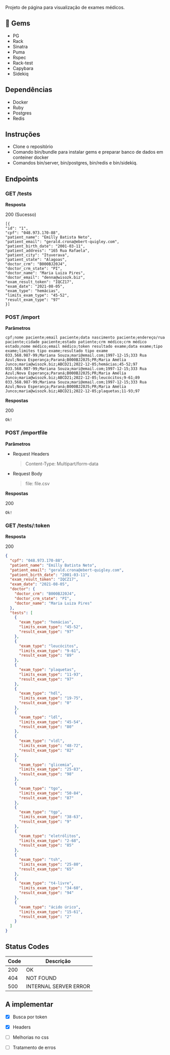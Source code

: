 Projeto de página para visualização de exames médicos.

## 💎 Gems

- PG
- Rack
- Sinatra
- Puma
- Rspec
- Rack-test
- Capybara
- Sidekiq

## Dependências

- Docker
- Ruby
- Postgres
- Redis

## Instruções

- Clone o repositório
- Comando bin/bundle para instalar gems e preparar banco de dados em conteiner docker
- Comandos bin/server, bin/postgres, bin/redis e bin/sidekiq.

## Endpoints

### GET /tests

**Resposta**

200 (Sucesso)

```
[{
"id": "1",
"cpf": "048.973.170-88",
"patient_name": "Emilly Batista Neto",
"patient_email": "gerald.crona@ebert-quigley.com",
"patient_birth_date": "2001-03-11",
"patient_address": "165 Rua Rafaela",
"patient_city": "Ituverava",
"patient_state": "Alagoas",
"doctor_crm": "B000BJ20J4",
"doctor_crm_state": "PI",
"doctor_name": "Maria Luiza Pires",
"doctor_email": "denna@wisozk.biz",
"exam_result_token": "IQCZ17",
"exam_date": "2021-08-05",
"exam_type": "hemácias",
"limits_exam_type": "45-52",
"result_exam_type": "97"
}]
```

### POST /import

**Parâmetros**

```csv
cpf;nome paciente;email paciente;data nascimento paciente;endereço/rua paciente;cidade paciente;estado patiente;crm médico;crm médico estado;nome médico;email médico;token resultado exame;data exame;tipo exame;limites tipo exame;resultado tipo exame
033.568.987-99;Mariana Souza;mari@email.com;1997-12-15;333 Rua Azul;Nova Esperança;Paraná;B000BJ20J5;PR;Maria Amélia Junco;maria@wisozk.biz;ABCD21;2022-12-05;hemácias;45-52;97
033.568.987-99;Mariana Souza;mari@email.com;1997-12-15;333 Rua Azul;Nova Esperança;Paraná;B000BJ20J5;PR;Maria Amélia Junco;maria@wisozk.biz;ABCD21;2022-12-05;leucócitos;9-61;89
033.568.987-99;Mariana Souza;mari@email.com;1997-12-15;333 Rua Azul;Nova Esperança;Paraná;B000BJ20J5;PR;Maria Amélia Junco;maria@wisozk.biz;ABCD21;2022-12-05;plaquetas;11-93;97
```
**Respostas**

200

```
Ok!
```

### POST /importfile

**Parâmetros**

- Request Headers
  > Content-Type: Multipart/form-data

- Request Body
  > file: file.csv

**Respostas**

200

```
Ok!
```

### GET /tests/:token

**Resposta**

200

```json
{
  "cpf": "048.973.170-88",
  "patient_name": "Emilly Batista Neto",
  "patient_email": "gerald.crona@ebert-quigley.com",
  "patient_birth_date": "2001-03-11",
  "exam_result_token": "IQCZ17",
  "exam_date": "2021-08-05",
  "doctor": {
    "doctor_crm": "B000BJ20J4",
    "doctor_crm_state": "PI",
    "doctor_name": "Maria Luiza Pires"
  },
  "tests": [
    {
      "exam_type": "hemácias",
      "limits_exam_type": "45-52",
      "result_exam_type": "97"
    },
    {
      "exam_type": "leucócitos",
      "limits_exam_type": "9-61",
      "result_exam_type": "89"
    },
    {
      "exam_type": "plaquetas",
      "limits_exam_type": "11-93",
      "result_exam_type": "97"
    },
    {
      "exam_type": "hdl",
      "limits_exam_type": "19-75",
      "result_exam_type": "0"
    },
    {
      "exam_type": "ldl",
      "limits_exam_type": "45-54",
      "result_exam_type": "80"
    },
    {
      "exam_type": "vldl",
      "limits_exam_type": "48-72",
      "result_exam_type": "82"
    },
    {
      "exam_type": "glicemia",
      "limits_exam_type": "25-83",
      "result_exam_type": "98"
    },
    {
      "exam_type": "tgo",
      "limits_exam_type": "50-84",
      "result_exam_type": "87"
    },
    {
      "exam_type": "tgp",
      "limits_exam_type": "38-63",
      "result_exam_type": "9"
    },
    {
      "exam_type": "eletrólitos",
      "limits_exam_type": "2-68",
      "result_exam_type": "85"
    },
    {
      "exam_type": "tsh",
      "limits_exam_type": "25-80",
      "result_exam_type": "65"
    },
    {
      "exam_type": "t4-livre",
      "limits_exam_type": "34-60",
      "result_exam_type": "94"
    },
    {
      "exam_type": "ácido úrico",
      "limits_exam_type": "15-61",
      "result_exam_type": "2"
    }
  ]
}
```

## Status Codes

| Code | Descrição |
| ----------- | ----------- |
| 200 | OK |
| 404 | NOT FOUND |
| 500 | INTERNAL SERVER ERROR |

## A implementar 

- [x] Busca por token
- [x] Headers
- [ ] Melhorias no css
- [ ] Tratamento de erros




